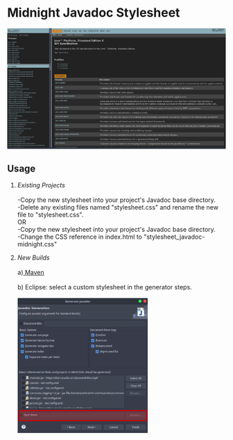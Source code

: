 # Midnight Javadoc Stylesheet

![Oracle](.images/SDK.png)

## Usage
1) <i>Existing Projects</i><br><br>
-Copy the new stylesheet into your project's Javadoc base directory.<br>
-Delete any existing files named "stylesheet.css" and rename the new file to "stylesheet.css".<br>
OR<br>
-Copy the new stylesheet into your project's Javadoc base directory.<br>
-Change the CSS reference in index.html to "stylesheet_javadoc-midnight.css"


2) <i>New Builds</i><br><br>
a)<a href="https://maven.apache.org/plugins/maven-javadoc-plugin/examples/stylesheet-configuration.html"> Maven</a><br><br>
b) Eclipse: select a custom stylesheet in the generator steps. <br><br>
![Eclipse](.images/Eclipse.png)




